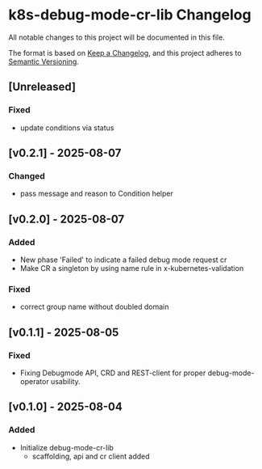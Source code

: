 # k8s-debug-mode-cr-lib Changelog
All notable changes to this project will be documented in this file.

The format is based on [Keep a Changelog](https://keepachangelog.com/en/1.0.0/),
and this project adheres to [Semantic Versioning](https://semver.org/spec/v2.0.0.html).

## [Unreleased]
### Fixed
- update conditions via status

## [v0.2.1] - 2025-08-07
### Changed
- pass message and reason to Condition helper

## [v0.2.0] - 2025-08-07
### Added
- New phase 'Failed' to indicate a failed debug mode request cr
- Make CR a singleton by using name rule in x-kubernetes-validation
### Fixed
- correct group name without doubled domain

## [v0.1.1] - 2025-08-05
### Fixed
- Fixing Debugmode API, CRD and REST-client for proper debug-mode-operator usability.

## [v0.1.0] - 2025-08-04
### Added
- Initialize debug-mode-cr-lib
  - scaffolding, api and cr client added